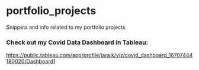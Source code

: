 # portfolio_projects
Snippets and info related to my portfolio projects



### Check out my Covid Data Dashboard in Tableau:
https://public.tableau.com/app/profile/jara.k/viz/covid_dashboard_16707444180020/Dashboard1
 


